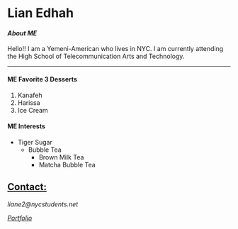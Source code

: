 # Lian Edhah

#### _About ME_

Hello!! I am a Yemeni-American who lives in NYC. I am currently attending the High School of Telecommunication Arts and Technology.

---

#### ME **Favorite** 3 Desserts

1. Kanafeh
2. Harissa
3. Ice Cream

#### ME Interests

* Tiger Sugar
  * Bubble Tea
    * Brown Milk Tea
    * Matcha Bubble Tea

## <ins> Contact: </ins>

_liane2@nycstudents.net_

_[Portfolio](https://liane4323.github.io/)_

